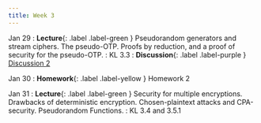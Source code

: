 ```yaml
---
title: Week 3
---
```


Jan 29
: **Lecture**{: .label .label-green } Pseudorandom generators and stream ciphers. The pseudo-OTP. Proofs by reduction, and a proof of security for the pseudo-OTP.
    : KL 3.3
: **Discussion**{: .label .label-purple } [Discussion 2](/assets/discussion/disc2.pdf)

Jan 30
: **Homework**{: .label .label-yellow } Homework 2

Jan 31
: **Lecture**{: .label .label-green } Security for multiple encryptions. Drawbacks of deterministic encryption. Chosen-plaintext attacks and CPA-security. Pseudorandom Functions.
    : KL 3.4 and 3.5.1
